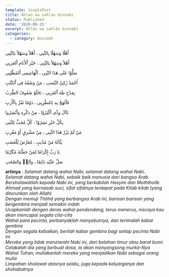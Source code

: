 ```yaml
---
template: SinglePost
title: Ahlan wa sahlan binnabi
status: Published
date: '2020-09-25'
excerpt: Ahlân wa sahlân binnabî
categories:
  - category: Qosidah
---
```



أَهْلًا وَسَهْلًا بِالنَّبِي ، أَهْلاً وَسَهْلاً باِلنَّبِى      

أَهْلاً وَسَهْلاً باِلنَّبِى ، خَيْرَ اْلأَنَامِ اْلعَرَبِي    

صَلُّوْا عَلَی هَذَا النَّبِی ، اَلْهَاشِمِی اْلمُطَّلِبِی  

أَحْمَدْ زَکِيَّ النَّسَبِ ، مَنْ وَصْفُهُ فِی اْلکُتُبِ  

بِمَدْحِ طَهَ اْلعَرَبِی ، تَحْلُوْ صُفُوفُ الطَّرَبُ  

فَاْلهَجْ بِهِ يَامُطْرِبِی ، دَوْمًا تَفُزْ بِالْأَرَبِ  

يَاآلَ وِدِّی أَکْثِرُوْا ، مِنْ ذِکْرِهِ وَأَبْشِرُوا  

بِکُلِّ خَيْرِ بَشِرُوْا ، کُلَّ مُحِبٍّ لِلنَّبِی  

مَنْ لَمْ يَزُرْ هَذَا النَّبِى ، مِنْ مَشْرِقٍ أَوْ مَغْرِبِ  

تِبًّالَهٗ مَنْ مُذْنِبٍ ، مُعَرَّضٌ لِلْغَضَبِ  

يَا رَبِّ إِکْرَامًا لِمَنْ جَعَلْتَهُ مُگَرَّمًا  

صَلِّ عَلَيْهِ دَاِئمًا ، وَآلِهٖ وَالصَّحَبِ  

**artinya** :
_Selamat datang wahai Nabi, selamat datang wahai Nabi.._\
_Selamat datang wahai Nabi, sebaik baik manusia dari bangsa Arab_\
_Bersholawatlah kepada Nabi ini, yang berkabilah Hasyim dan Muththolib_\
_Ahmad yang bernasab suci, sifat sifatnya terdapat pada Kitab kitab (yang diturunkan oleh Allah)_\
_Dengan memuji Thôhâ yang berbangsa Arab ini, barisan barisan yang bergembira menjadi semakin indah_\
_Ucapkanlah dengan deras wahai pendendang, terus menerus, niscaya kau akan mencapai segala cita-cita_\
_Wahai para pecinta, perbanyaklah menyebutnya, dan terimalah kabar gembira_\
_Dengan segala kebaikan, berilah kabar gembira bagi setiap pecinta Nabi ini_\
_Mereka yang tidak menziarahi Nabi ini, dari belahan timur atau barat bumi_\
_Celakalah dia yang berbuat dosa, ia akan menyongsong murka-Nya_\
_Wahai Tuhan, muliakanlah mereka yang menjadikan Nabi sebagai orang mulia_\
_Limpahan sholawat atasnya selalu, juga kepada keluarganya dan shohabatnya_
